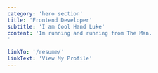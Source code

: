 ```yaml
---
category: 'hero section'
title: 'Frontend Developer'
subtitle: 'I am Cool Hand Luke'
content: 'Im running and running from The Man.
'

linkTo: '/resume/'
linkText: 'View My Profile'
---
```

